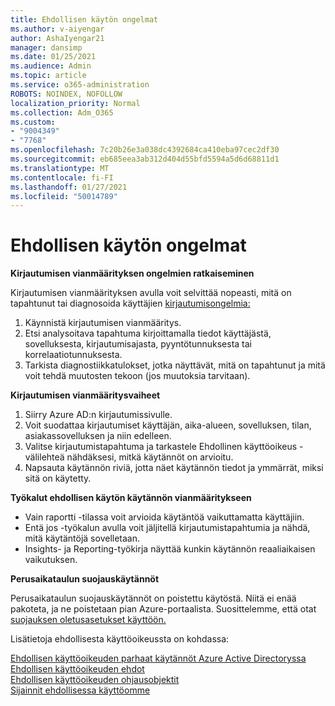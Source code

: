 ```yaml
---
title: Ehdollisen käytön ongelmat
ms.author: v-aiyengar
author: AshaIyengar21
manager: dansimp
ms.date: 01/25/2021
ms.audience: Admin
ms.topic: article
ms.service: o365-administration
ROBOTS: NOINDEX, NOFOLLOW
localization_priority: Normal
ms.collection: Adm_O365
ms.custom:
- "9004349"
- "7768"
ms.openlocfilehash: 7c20b26e3a038dc4392684ca410eba97cec2df30
ms.sourcegitcommit: eb685eea3ab312d404d55bfd5594a5d6d68811d1
ms.translationtype: MT
ms.contentlocale: fi-FI
ms.lasthandoff: 01/27/2021
ms.locfileid: "50014789"
---
```

# <a name="conditional-access-issues"></a>Ehdollisen käytön ongelmat

**Kirjautumisen vianmäärityksen ongelmien ratkaiseminen**

Kirjautumisen vianmäärityksen avulla voit selvittää nopeasti, mitä on tapahtunut tai diagnosoida käyttäjien [kirjautumisongelmia:](https://portal.azure.com/#blade/Microsoft_AAD_IAM/ActiveDirectoryMenuBlade/diagnose/symptomId/ms_aad_dxp_signin_caDiagnoseAndSolveSummarySymptom)

1. Käynnistä kirjautumisen vianmääritys.
1. Etsi analysoitava tapahtuma kirjoittamalla tiedot käyttäjästä, sovelluksesta, kirjautumisajasta, pyyntötunnuksesta tai korrelaatiotunnuksesta.
1. Tarkista diagnostiikkatulokset, jotka näyttävät, mitä on tapahtunut ja mitä voit tehdä muutosten tekoon (jos muutoksia tarvitaan).

**Kirjautumisen vianmääritysvaiheet** 

1. Siirry Azure AD:n kirjautumissivulle.
1. Voit suodattaa kirjautumiset käyttäjän, aika-alueen, sovelluksen, tilan, asiakassovelluksen ja niin edelleen.
1. Valitse kirjautumistapahtuma ja tarkastele Ehdollinen käyttöoikeus -välilehteä nähdäksesi, mitkä käytännöt on arvioitu.
1. Napsauta käytännön riviä, jotta näet käytännön tiedot ja ymmärrät, miksi sitä on käytetty.

**Työkalut ehdollisen käytön käytännön vianmääritykseen**

- Vain raportti -tilassa voit arvioida käytäntöä vaikuttamatta käyttäjiin.
- Entä jos -työkalun avulla voit jäljitellä kirjautumistapahtumia ja nähdä, mitä käytäntöjä sovelletaan.
- Insights- ja Reporting-työkirja näyttää kunkin käytännön reaaliaikaisen vaikutuksen.

**Perusaikataulun suojauskäytännöt**

Perusaikataulun suojauskäytännöt on poistettu käytöstä. Niitä ei enää pakoteta, ja ne poistetaan pian Azure-portaalista. Suosittelemme, että otat [suojauksen oletusasetukset käyttöön.](https://docs.microsoft.com/azure/active-directory/fundamentals/concept-fundamentals-security-defaults)

Lisätietoja ehdollisesta käyttöoikeussta on kohdassa:

[Ehdollisen käyttöoikeuden parhaat käytännöt Azure Active Directoryssa](https://docs.microsoft.com/azure/active-directory/conditional-access/best-practices)  
 [Ehdollisen käyttöoikeuden ehdot](https://docs.microsoft.com/azure/active-directory/conditional-access/best-practices)  
 [Ehdollisen käyttöoikeuden ohjausobjektit](https://docs.microsoft.com/azure/active-directory/conditional-access/controls)  
 [Sijainnit ehdollisessa käyttöomme](https://docs.microsoft.com/azure/active-directory/conditional-access/location-condition)
